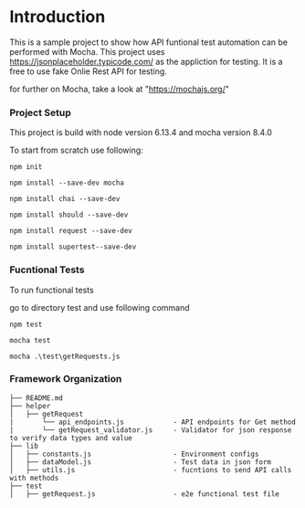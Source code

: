 # Introduction

This is a sample project to show how API funtional test automation can be performed with Mocha.
This project uses https://jsonplaceholder.typicode.com/ as the appliction for testing. It is a free to use fake Onlie Rest API for testing.

for further on Mocha, take a look at "https://mochajs.org/"

### Project Setup

This project is build with node version 6.13.4 and mocha version 8.4.0

To start from scratch use following:
```
npm init
```
```
npm install --save-dev mocha
```
```
npm install chai --save-dev
```
```
npm install should --save-dev
```
```
npm install request --save-dev
```
```
npm install supertest--save-dev
```

### Fucntional Tests

To run functional tests

go to directory test and use following command
```
npm test
```
```
mocha test
```
```
mocha .\test\getRequests.js
```


### Framework Organization
```
├── README.md
├── helper
│   ├── getRequest              
|       └── api_endpoints.js            - API endpoints for Get method 
|       └── getRequest_validator.js     - Validator for json response to verify data types and value 
├── lib
│   ├── constants.js                    - Environment configs
│   ├── dataModel.js                    - Test data in json form
│   ├── utils.js                        - fucntions to send API calls with methods
├── test
│   ├── getRequest.js                   - e2e functional test file
```
